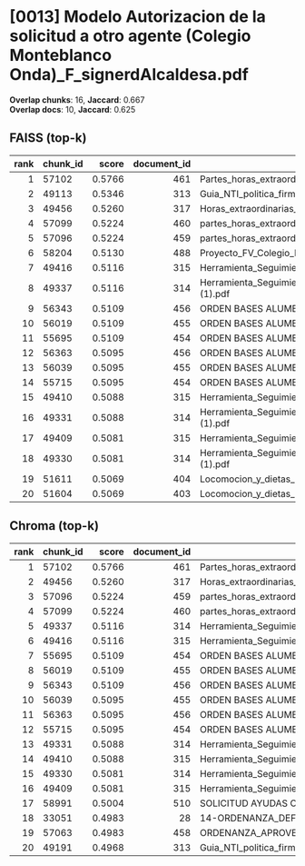 # [0013] Modelo Autorizacion de la solicitud a otro agente (Colegio Monteblanco Onda)_F_signerdAlcaldesa.pdf

**Overlap chunks**: 16, **Jaccard**: 0.667  
**Overlap docs**: 10, **Jaccard**: 0.625

## FAISS (top-k)
rank | chunk_id | score | document_id | title
---:|---|---:|---:|---
1 | 57102 | 0.5766 | 461 | Partes_horas_extraordinarias_febrero_caruncho.pdf
2 | 49113 | 0.5346 | 313 | Guia_NTI_politica_firma_electr_PDF_2ed_2017.pdf
3 | 49456 | 0.5260 | 317 | Horas_extraordinarias_junio.pdf
4 | 57099 | 0.5224 | 460 | partes_horas_extraordinarias_abril_Caruncho.pdf
5 | 57096 | 0.5224 | 459 | partes_horas_extraordinarias_abril.pdf
6 | 58204 | 0.5130 | 488 | Proyecto_FV_Colegio_Monteblanco_F.pdf
7 | 49416 | 0.5116 | 315 | Herramienta_Seguimiento_OAW_Manual_URAS.pdf
8 | 49337 | 0.5116 | 314 | Herramienta_Seguimiento_OAW_Manual_URAS (1).pdf
9 | 56343 | 0.5109 | 456 | ORDEN BASES ALUMBRADO MUNICIPAL.pdf
10 | 56019 | 0.5109 | 455 | ORDEN BASES ALUMBRADO MUNICIPAL (2).pdf
11 | 55695 | 0.5109 | 454 | ORDEN BASES ALUMBRADO MUNICIPAL (1).pdf
12 | 56363 | 0.5095 | 456 | ORDEN BASES ALUMBRADO MUNICIPAL.pdf
13 | 56039 | 0.5095 | 455 | ORDEN BASES ALUMBRADO MUNICIPAL (2).pdf
14 | 55715 | 0.5095 | 454 | ORDEN BASES ALUMBRADO MUNICIPAL (1).pdf
15 | 49410 | 0.5088 | 315 | Herramienta_Seguimiento_OAW_Manual_URAS.pdf
16 | 49331 | 0.5088 | 314 | Herramienta_Seguimiento_OAW_Manual_URAS (1).pdf
17 | 49409 | 0.5081 | 315 | Herramienta_Seguimiento_OAW_Manual_URAS.pdf
18 | 49330 | 0.5081 | 314 | Herramienta_Seguimiento_OAW_Manual_URAS (1).pdf
19 | 51611 | 0.5069 | 404 | Locomocion_y_dietas_Las_Rozas_civinet.pdf
20 | 51604 | 0.5069 | 403 | Locomocion_y_dietas_Impulso_Emprende.pdf

## Chroma (top-k)
rank | chunk_id | score | document_id | title
---:|---|---:|---:|---
1 | 57102 | 0.5766 | 461 | Partes_horas_extraordinarias_febrero_caruncho.pdf
2 | 49456 | 0.5260 | 317 | Horas_extraordinarias_junio.pdf
3 | 57096 | 0.5224 | 459 | partes_horas_extraordinarias_abril.pdf
4 | 57099 | 0.5224 | 460 | partes_horas_extraordinarias_abril_Caruncho.pdf
5 | 49337 | 0.5116 | 314 | Herramienta_Seguimiento_OAW_Manual_URAS (1).pdf
6 | 49416 | 0.5116 | 315 | Herramienta_Seguimiento_OAW_Manual_URAS.pdf
7 | 55695 | 0.5109 | 454 | ORDEN BASES ALUMBRADO MUNICIPAL (1).pdf
8 | 56019 | 0.5109 | 455 | ORDEN BASES ALUMBRADO MUNICIPAL (2).pdf
9 | 56343 | 0.5109 | 456 | ORDEN BASES ALUMBRADO MUNICIPAL.pdf
10 | 56039 | 0.5095 | 455 | ORDEN BASES ALUMBRADO MUNICIPAL (2).pdf
11 | 56363 | 0.5095 | 456 | ORDEN BASES ALUMBRADO MUNICIPAL.pdf
12 | 55715 | 0.5095 | 454 | ORDEN BASES ALUMBRADO MUNICIPAL (1).pdf
13 | 49331 | 0.5088 | 314 | Herramienta_Seguimiento_OAW_Manual_URAS (1).pdf
14 | 49410 | 0.5088 | 315 | Herramienta_Seguimiento_OAW_Manual_URAS.pdf
15 | 49330 | 0.5081 | 314 | Herramienta_Seguimiento_OAW_Manual_URAS (1).pdf
16 | 49409 | 0.5081 | 315 | Herramienta_Seguimiento_OAW_Manual_URAS.pdf
17 | 58991 | 0.5004 | 510 | SOLICITUD AYUDAS CELIAQUIA.pdf
18 | 33051 | 0.4983 | 28 | 14-ORDENANZA_DEFINITIVA_SOMETIDA_A_PUBLICACION.pdf
19 | 57063 | 0.4983 | 458 | ORDENANZA_APROVECHAMIENTO_DOMINIOPUBLICO_TERRAZAS.pdf
20 | 49191 | 0.4968 | 313 | Guia_NTI_politica_firma_electr_PDF_2ed_2017.pdf
